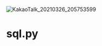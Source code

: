![KakaoTalk_20210326_205753599](https://user-images.githubusercontent.com/84061081/120636852-1f628700-c4a9-11eb-891c-a8555c3b254c.png)
# sql.py
